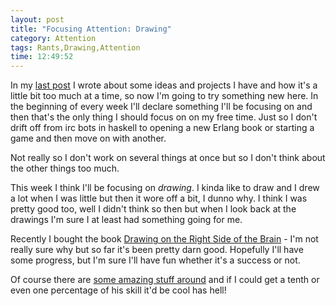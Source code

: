 ```yaml
---
layout: post
title: "Focusing Attention: Drawing"
category: Attention
tags: Rants,Drawing,Attention
time: 12:49:52
---
```

In my [last post](/blog/the_top_idea) I wrote about some ideas and projects I have and how it's a little bit too much at a time, so now I'm going to try something new here. In the beginning of every week I'll declare something I'll be focusing on and then that's the only thing I should focus on on my free time. Just so I don't drift off from irc bots in haskell to opening a new Erlang book or starting a game and then move on with another.

Not really so I don't work on several things at once but so I don't think about the other things too much.

This week I think I'll be focusing on *drawing*. I kinda like to draw and I drew a lot when I was little but then it wore off a bit, I dunno why. I think I was pretty good too, well I didn't think so then but when I look back at the drawings I'm sure I at least had something going for me.

Recently I bought the book [Drawing on the Right Side of the Brain](http://www.drawright.com/) - I'm not really sure why but so far it's been pretty darn good. Hopefully I'll have some progress, but I'm sure I'll have fun whether it's a success or not.

Of course there are [some amazing stuff around](http://theportraitart.com/) and if I could get a tenth or even one percentage of his skill it'd be cool has hell!

